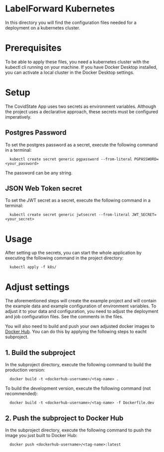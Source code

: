 # LabelForward Kubernetes

In this directory you will find the configuration files needed for a deployment on a kubernetes cluster. 

# Prerequisites

To be able to apply these files, you need a kubernetes cluster with the kubectl cli running on your machine. If you have Docker Desktop installed, you can activate a local cluster in the Docker Desktop settings. 

# Setup

The CovidState App uses two secrets as environment variables. Although the project uses a declarative approach, these secrets must be configured imperatively.

## Postgres Password

To set the postgres password as a secret, execute the following command in a terminal:
```shell
  kubectl create secret generic pgpassword --from-literal PGPASSWORD=<your_password>
```
The password can be any string.

## JSON Web Token secret

To set the JWT secret as a secret, execute the following command in a terminal:
```shell
  kubectl create secret generic jwtsecret --from-literal JWT_SECRET=<your_secret>
```

# Usage
After setting up the secrets, you can start the whole application by executing the following command in the project directory:
```shell
  kubectl apply -f k8s/
```

# Adjust settings
The aforementioned steps will create the example project and will contain the example data and example configuration of environment variables. To adjust it to your data and configuration, you need to adjust the deployment and job configuration files. See the comments in the files.

You will also need to build and push your own adjusted docker images to [Docker Hub](https://hub.docker.com/). You can do this by applying the following steps to eacht subproject.

## 1. Build the subproject
In the subproject directory, execute the following command to build the production version:
```shell
  docker build -t <dockerhub-username>/<tag-name> .
```

To build the development version, execute the following command (not recommended):
```shell
  docker build -t <dockerhub-username>/<tag-name> -f Dockerfile.dev
```

## 2. Push the subproject to Docker Hub
In the subproject directory, execute the following command to push the image you just built to Docker Hub:
```shell
  docker push <dockerhub-username>/<tag-name>:latest
```
